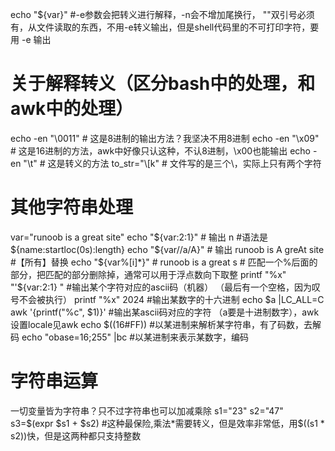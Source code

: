 echo "${var}" #-e参数会把转义进行解释，-n会不增加尾换行， ""双引号必须有，从文件读取的东西，不用-e转义输出，但是shell代码里的不可打印字符，要用 -e 输出

# 关于解释转义（区分bash中的处理，和awk中的处理）
echo -en "\0011" # 这是8进制的输出方法？我坚决不用8进制
echo -en "\x09" # 这是16进制的方法，awk中好像只认这种，不认8进制，\x00也能输出
echo -en "\t" # 这是转义的方法
to_str="\\\[k" # 文件写的是三个\，实际上只有两个字符


# 其他字符串处理
var="runoob is a great site"
echo "${var:2:1}" # 输出 n  #语法是${name:startloc(0s):length}
echo "${var//a/A}" # 输出 runoob is A greAt site  #【所有】替换
echo "${var%[i]*}" # runoob is a great s # 匹配一个%后面的部分，把匹配的部分删除掉，通常可以用于浮点数向下取整
printf "%x" "'${var:2:1} " #输出某个字符对应的ascii码（机器） （最后有一个空格，因为叹号不会被执行）
printf "%x" 2024 #输出某数字的十六进制
echo $a |LC_ALL=C awk '{printf("%c", $1)}' #输出某ascii码对应的字符 （a要是十进制数字），awk设置locale见awk
echo $((16#FF)) #以某进制来解析某字符串，有了码数，去解码
echo "obase=16;255" |bc #以某进制来表示某数字，编码

# 字符串运算
一切变量皆为字符串？只不过字符串也可以加减乘除
s1="23"
s2="47"
s3=$(expr $s1 + $s2) #这种最保险,乘法*需要转义，但是效率非常低，用$((s1 * s2))快，但是这两种都只支持整数

